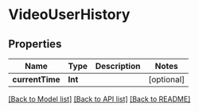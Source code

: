 # VideoUserHistory

## Properties
Name | Type | Description | Notes
------------ | ------------- | ------------- | -------------
**currentTime** | **Int** |  | [optional] 

[[Back to Model list]](../README.md#documentation-for-models) [[Back to API list]](../README.md#documentation-for-api-endpoints) [[Back to README]](../README.md)


